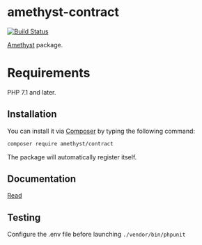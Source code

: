 # amethyst-contract

[![Build Status](https://travis-ci.org/amethyst-php/contract.svg?branch=master)](https://travis-ci.org/amethyst-php/contract)

[Amethyst](https://github.com/amethyst-php/amethyst) package.

# Requirements

PHP 7.1 and later.

## Installation

You can install it via [Composer](https://getcomposer.org/) by typing the following command:

```bash
composer require amethyst/contract
```

The package will automatically register itself.

## Documentation

[Read](docs/index.md)

## Testing

Configure the .env file before launching `./vendor/bin/phpunit`
